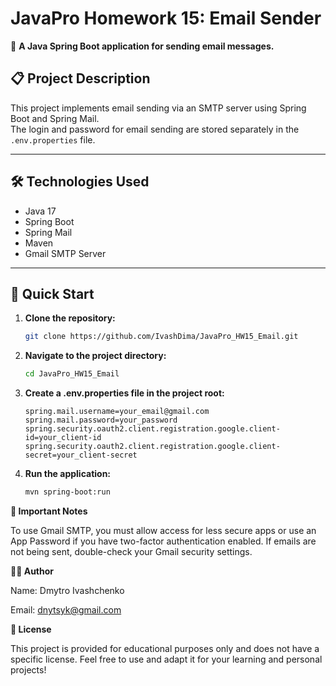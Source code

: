 # JavaPro Homework 15: Email Sender

📩 **A Java Spring Boot application for sending email messages.**

## 📋 Project Description

This project implements email sending via an SMTP server using Spring Boot and Spring Mail.  
The login and password for email sending are stored separately in the `.env.properties` file.

---

## 🛠️ Technologies Used

- Java 17
- Spring Boot
- Spring Mail
- Maven
- Gmail SMTP Server

---

## 🚀 Quick Start

1. **Clone the repository:**
   ```bash
   git clone https://github.com/IvashDima/JavaPro_HW15_Email.git

2. **Navigate to the project directory:**
   ```bash
   cd JavaPro_HW15_Email

3. **Create a .env.properties file in the project root:**

   ```properties
   spring.mail.username=your_email@gmail.com
   spring.mail.password=your_password
   spring.security.oauth2.client.registration.google.client-id=your_client-id
   spring.security.oauth2.client.registration.google.client-secret=your_client-secret

4. **Run the application:**

   ```bash
   mvn spring-boot:run

**📌 Important Notes**

   To use Gmail SMTP, you must allow access for less secure apps or use an App Password if you have two-factor authentication enabled.
   If emails are not being sent, double-check your Gmail security settings.


**👨‍💻 Author**

Name: Dmytro Ivashchenko

Email: dnytsyk@gmail.com

**📝 License**

This project is provided for educational purposes only and does not have a specific license.
Feel free to use and adapt it for your learning and personal projects!

